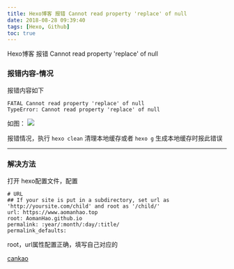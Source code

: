 ```yaml
---
title: Hexo博客 报错 Cannot read property 'replace' of null
date: 2018-08-28 09:39:40
tags: [Hexo, Github]
toc: true
---
```


Hexo博客 报错 Cannot read property 'replace' of null

<!--more-->

### 报错内容-情况

报错内容如下
```
FATAL Cannot read property 'replace' of null
TypeError: Cannot read property 'replace' of null

```
如图：
![](http://p3qhnc0eg.bkt.clouddn.com/blog/img/hexo_error_replace.png)

报错情况，执行 `hexo clean` 清理本地缓存或者 `hexo g` 生成本地缓存时报此错误

---

### 解决方法

打开 hexo配置文件，配置
```
# URL
## If your site is put in a subdirectory, set url as 'http://yoursite.com/child' and root as '/child/'
url: https://www.aomanhao.top
root: AomanHao.github.io
permalink: :year/:month/:day/:title/
permalink_defaults:

```

root，url属性配置正确，填写自己对应的


[cankao](https://www.jianshu.com/p/449accb044b4)